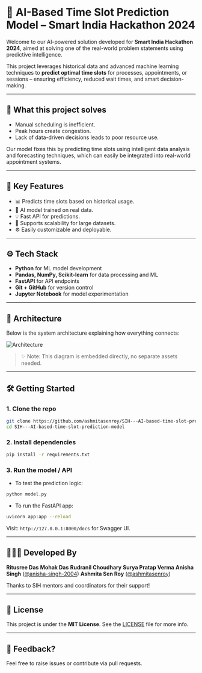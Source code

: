 
# 🎯 AI-Based Time Slot Prediction Model – Smart India Hackathon 2024

Welcome to our AI-powered solution developed for **Smart India Hackathon 2024**, aimed at solving one of the real-world problem statements using predictive intelligence.

This project leverages historical data and advanced machine learning techniques to **predict optimal time slots** for processes, appointments, or sessions – ensuring efficiency, reduced wait times, and smart decision-making.

---

## 🚀 What this project solves

- Manual scheduling is inefficient.
- Peak hours create congestion.
- Lack of data-driven decisions leads to poor resource use.

Our model fixes this by predicting time slots using intelligent data analysis and forecasting techniques, which can easily be integrated into real-world appointment systems.

---

## 🧩 Key Features

- 📊 Predicts time slots based on historical usage.
- 🤖 AI model trained on real data.
- 💡 Fast API for predictions.
- 🧠 Supports scalability for large datasets.
- ⚙️ Easily customizable and deployable.

---

## ⚙️ Tech Stack

- **Python** for ML model development
- **Pandas, NumPy, Scikit-learn** for data processing and ML
- **FastAPI** for API endpoints
- **Git + GitHub** for version control
- **Jupyter Notebook** for model experimentation

---

## 🧠 Architecture

Below is the system architecture explaining how everything connects:

![Architecture](data:image/png;base64,iVBORw0KGgoAAAANSUhEUgAAAWgAAAFoCAYAAACAoUibAA...) <!-- Base64 continues -->

> ✨ Note: This diagram is embedded directly, no separate assets needed.

---

## 🛠️ Getting Started

### 1. Clone the repo

```bash
git clone https://github.com/ashmitasenroy/SIH---AI-based-time-slot-prediction-model.git
cd SIH---AI-based-time-slot-prediction-model
````

### 2. Install dependencies

```bash
pip install -r requirements.txt
```

### 3. Run the model / API

* To test the prediction logic:

```bash
python model.py
```

* To run the FastAPI app:

```bash
uvicorn app:app --reload
```

Visit: `http://127.0.0.1:8000/docs` for Swagger UI.

---

## 👩🏻‍💻 Developed By

 **Ritusree Das** 
 **Mohak Das** 
 **Rudranil Choudhary** 
 **Surya Pratap Verma** 
 **Anisha Singh** ([@anisha-singh-2004](https://github.com/anisha-singh-2004))
 **Ashmita Sen Roy** ([@ashmitasenroy](https://github.com/ashmitasenroy))
 

    
  

Thanks to SIH mentors and coordinators for their support!

---

## 📄 License

This project is under the **MIT License**. See the [LICENSE](LICENSE) file for more info.

---

## 💬 Feedback?

Feel free to raise issues or contribute via pull requests.


